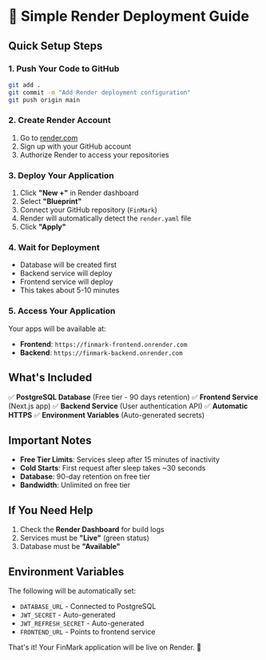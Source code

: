 # 🚀 Simple Render Deployment Guide

## Quick Setup Steps

### 1. Push Your Code to GitHub
```bash
git add .
git commit -m "Add Render deployment configuration"
git push origin main
```

### 2. Create Render Account
1. Go to [render.com](https://render.com)
2. Sign up with your GitHub account
3. Authorize Render to access your repositories

### 3. Deploy Your Application
1. Click **"New +"** in Render dashboard
2. Select **"Blueprint"**
3. Connect your GitHub repository (`FinMark`)
4. Render will automatically detect the `render.yaml` file
5. Click **"Apply"**

### 4. Wait for Deployment
- Database will be created first
- Backend service will deploy
- Frontend service will deploy
- This takes about 5-10 minutes

### 5. Access Your Application
Your apps will be available at:
- **Frontend**: `https://finmark-frontend.onrender.com`
- **Backend**: `https://finmark-backend.onrender.com`

## What's Included

✅ **PostgreSQL Database** (Free tier - 90 days retention)
✅ **Frontend Service** (Next.js app)
✅ **Backend Service** (User authentication API)
✅ **Automatic HTTPS**
✅ **Environment Variables** (Auto-generated secrets)

## Important Notes

- **Free Tier Limits**: Services sleep after 15 minutes of inactivity
- **Cold Starts**: First request after sleep takes ~30 seconds
- **Database**: 90-day retention on free tier
- **Bandwidth**: Unlimited on free tier

## If You Need Help

1. Check the **Render Dashboard** for build logs
2. Services must be **"Live"** (green status)
3. Database must be **"Available"**

## Environment Variables

The following will be automatically set:
- `DATABASE_URL` - Connected to PostgreSQL
- `JWT_SECRET` - Auto-generated
- `JWT_REFRESH_SECRET` - Auto-generated
- `FRONTEND_URL` - Points to frontend service

That's it! Your FinMark application will be live on Render. 🎉